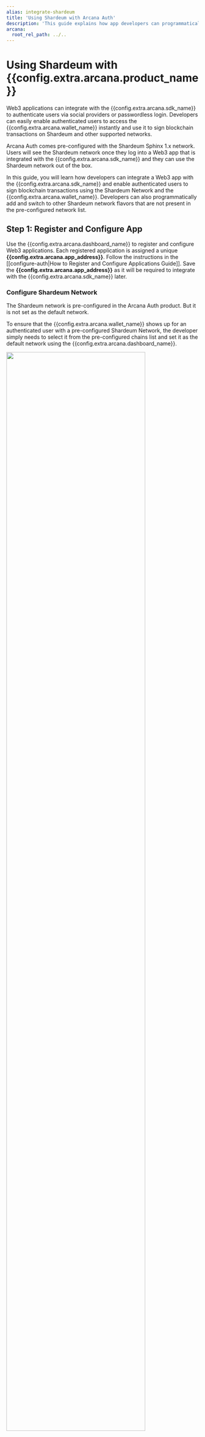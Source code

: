 ```yaml
---
alias: integrate-shardeum
title: 'Using Shardeum with Arcana Auth'
description: 'This guide explains how app developers can programmatically integrate with Arcana Auth SDK and allow users to work with Shardeum blockchain network.'
arcana:
  root_rel_path: ../..
---
```


# Using Shardeum with {{config.extra.arcana.product_name}}

Web3 applications can integrate with the {{config.extra.arcana.sdk_name}} to authenticate users via social providers or passwordless login. Developers can easily enable authenticated users to access the {{config.extra.arcana.wallet_name}} instantly and use it to sign blockchain transactions on Shardeum and other supported networks.

Arcana Auth comes pre-configured with the Shardeum Sphinx 1.x network. Users will see the Shardeum network once they log into a Web3 app that is integrated with the {{config.extra.arcana.sdk_name}} and they can use the Shardeum network out of the box.

In this guide, you will learn how developers can integrate a Web3 app with the {{config.extra.arcana.sdk_name}} and enable authenticated users to sign blockchain transactions using the Shardeum Network and the  {{config.extra.arcana.wallet_name}}. Developers can also programmatically add and switch to other Shardeum network flavors that are not present in the pre-configured network list.

## Step 1: Register and Configure App

Use the {{config.extra.arcana.dashboard_name}} to register and configure Web3 applications. Each registered application is assigned a unique **{{config.extra.arcana.app_address}}**. Follow the instructions in the [[configure-auth|How to Register and Configure Applications Guide]]. Save the **{{config.extra.arcana.app_address}}** as it will be required to integrate with the {{config.extra.arcana.sdk_name}} later.

### Configure Shardeum Network

The Shardeum network is pre-configured in the Arcana Auth product. But it is not set as the default network.

To ensure that the {{config.extra.arcana.wallet_name}} shows up for an authenticated user with a pre-configured Shardeum Network, the developer simply needs to select it from the pre-configured chains list and set it as the default network using the {{config.extra.arcana.dashboard_name}}.

<img src="/img/an_db_preconfig_shm_network.gif" width="85%"/>

If required, other Shardeum network flavors such as Liberty can also be manually added to the list of pre-configured networks using the dashboard.

<img src="/img/an_db_add_shm_network.gif" width="85%"/>

## Step 2: Install `{{config.extra.arcana.auth_sdk_pkg_name}}`

{% include "./code-snippets/auth_install.md" %}

## Step 3: Create and Initialize the `AuthProvider`

{% include "./code-snippets/import_auth.md" %}

The {{config.extra.arcana.sdk_name}} provides a standard Ethereum provider which can be used to make blockchain calls for any supported blockchain networks including the Shardeum Network.

{% include "./code-snippets/new_auth_shm.md" %}

Initialize the newly instantiated `AuthProvider`. 

{% include "./code-snippets/init_auth.md" %}

Web3 app developers can easily onboard users via the built-in, plug-and-play login UI to quickly allow authenticated users to use the {{config.extra.arcana.wallet_name}} and sign blockchain transactions. Once the developer has integrated the Web3 app with the {{config.extra.arcana.sdk_name}} and plugged in the required code to onboard users, a user must log into the app to access the {{config.extra.arcana.wallet_name}}. 

{% include "./code-snippets/auth_plugnplay.md" %}

!!! caution "Onboarding Options"

      The plug-and-play default authentication UI will **only** display only those social providers that are configured by the developer using the {{config.extra.arcana.dashboard_name}}. If no social providers are configured, passwordless login is the only option that shows up.       

## Step 4: Programmatically Use Shardeum Network

Web3 app developers can integrate the app with the {{config.extra.arcana.sdk_name}} and call `wallet_addEthereumChain` JSON-RPC method to programmatically add other flavors of Shardeum networks in the list of preconfigured networks via the  {{config.extra.arcana.dashboard_name}}. They can also switch to the required network via the `wallet_switchEthereumChain` call. Make sure that the requisite hooks for JSON-RPC are set up in the app.

### Enable JSON-RPC Hooks

{% include "./code-snippets/auth_json_rpc_setup.md" %}

### Add Network 

{% include "./code-snippets/auth_add_shm_ntwk.md" %}

### Switch Network

{% include "./code-snippets/auth_switch_shm_ntwk.md" %}

## Web3 Wallet Operations

Now that the {{config.extra.arcana.wallet_name}} is all set to use the Shardeum Network, the developer can plug in any of the Web3 wallet operations and enable the authenticated users to perform blockchain operations using the Shardeum network.

### Get Accounts

Refer to the code below to fetch the authenticated user's wallet address to display in the app:

{% include "./code-snippets/auth_get_account.md" %}

### Get Balance

Use this code to fetch the wallet address balance details:

{% include "./code-snippets/auth_get_balance.md" %}

### Get User Information

Get the user information via the social provider token directly in the authenticated user's context and use it in the app. Note, the Arcana Network does not store this information anywhere. 

{% include "./code-snippets/auth_get_user_info.md" %}

### Send Transaction

{% include "./code-snippets/auth_sendtransaction.md" %}

### Get Public Key

{% include "./code-snippets/auth_get_publickey.md" %}

### Send SHM

{% include "./code-snippets/auth_sendtransaction.md" %}

The {{config.extra.arcana.wallet_name}} springs into action when a user initiates a 'send token' transaction through the wallet UI or the application code triggers the blockchain send transaction programmatically. The following figure shows how users can input the token amount, gas, and recipient details in the {{config.extra.arcana.wallet_name}} UI for sending tokens.

<img src="/img/an_wallet_send_shm.gif" width="35%"/>

The wallet displays a 'Preview' button to let the user review transaction details before issuing it. Once the user confirms, the send token transaction is executed on the configured Shardeum blockchain network.

## See Also

* [[index-arcana-wallet|{{config.extra.arcana.wallet_name}} Developers' Guide]]
* [[web-auth-usage-guide|{{config.extra.arcana.sdk_name}} Usage Guide]]
* {% include "./text-snippets/authsdkref_url.md" %}
